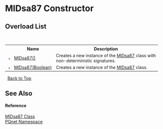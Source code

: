 # MlDsa87 Constructor 
 


## Overload List
&nbsp;<table><tr><th></th><th>Name</th><th>Description</th></tr><tr><td>![Public method](media/pubmethod.gif "Public method")</td><td><a href="8186f505-887e-c755-55bc-439db12a922d.md">MlDsa87()</a></td><td>
Creates a new instance of the <a href="a45bdc30-5198-f585-db56-c712dd67fdbd.md">MlDsa87</a> class with non-deterministic signatures.</td></tr><tr><td>![Public method](media/pubmethod.gif "Public method")</td><td><a href="e236c67f-44a3-69b7-9292-1bfa1b776de4.md">MlDsa87(Boolean)</a></td><td>
Creates a new instance of the <a href="a45bdc30-5198-f585-db56-c712dd67fdbd.md">MlDsa87</a> class.</td></tr></table>&nbsp;
<a href="#mldsa87-constructor">Back to Top</a>

## See Also


#### Reference
<a href="a45bdc30-5198-f585-db56-c712dd67fdbd.md">MlDsa87 Class</a><br /><a href="fc4f881f-e121-9cf0-ed49-65bf6b5a005d.md">PQnet Namespace</a><br />